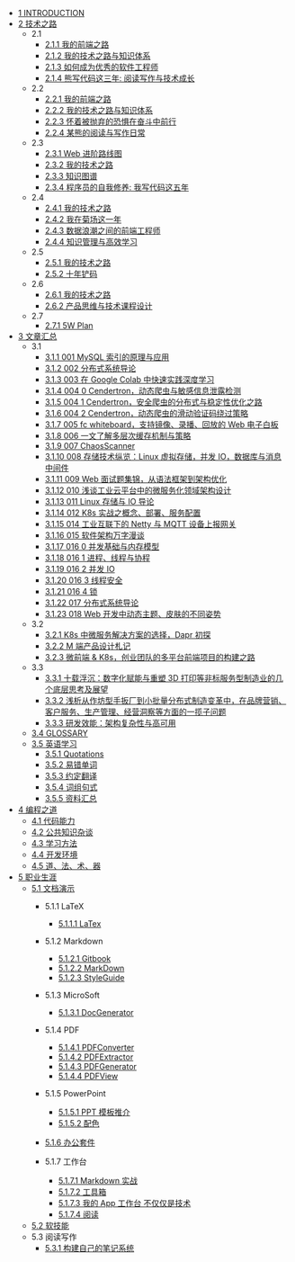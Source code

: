   - [1 INTRODUCTION](/INTRODUCTION.md)
  - [2 技术之路](/技术之路/README.md)
    - 2.1 
      - [2.1.1 我的前端之路](/技术之路/2015/2015-我的前端之路.md)
      - [2.1.2 我的技术之路与知识体系](/技术之路/2015/2015-我的技术之路与知识体系.md)
      - [2.1.3 如何成为优秀的软件工程师](/技术之路/2015/如何成为优秀的软件工程师.md)
      - [2.1.4 熊写代码这三年: 阅读写作与技术成长](/技术之路/2015/熊写代码这三年:%20阅读写作与技术成长.md)
    - 2.2 
      - [2.2.1 我的前端之路](/技术之路/2016/2016-我的前端之路.md)
      - [2.2.2 我的技术之路与知识体系](/技术之路/2016/2016-我的技术之路与知识体系.md)
      - [2.2.3 怀着被抛弃的恐惧在奋斗中前行](/技术之路/2016/怀着被抛弃的恐惧在奋斗中前行.md)
      - [2.2.4 某熊的阅读与写作日常](/技术之路/2016/某熊的阅读与写作日常.md)
    - 2.3 
      - [2.3.1 Web 进阶路线图](/技术之路/2017/2017-Web%20进阶路线图.md)
      - [2.3.2 我的技术之路](/技术之路/2017/2017-我的技术之路.md)
      - [2.3.3 知识图谱](/技术之路/2017/2017-知识图谱.md)
      - [2.3.4 程序员的自我修养: 我写代码这五年](/技术之路/2017/程序员的自我修养:%20我写代码这五年.md)
    - 2.4 
      - [2.4.1 我的技术之路](/技术之路/2018/2018-我的技术之路.md)
      - [2.4.2 我在菊场这一年](/技术之路/2018/我在菊场这一年.md)
      - [2.4.3 数据浪潮之间的前端工程师](/技术之路/2018/数据浪潮之间的前端工程师.md)
      - [2.4.4 知识管理与高效学习](/技术之路/2018/知识管理与高效学习.md)
    - 2.5 
      - [2.5.1 我的技术之路](/技术之路/2019/2019-我的技术之路.md)
      - [2.5.2 十年铲码](/技术之路/2019/十年铲码.md)
    - 2.6 
      - [2.6.1 我的技术之路](/技术之路/2020/2020-我的技术之路.md)
      - [2.6.2 产品思维与技术课程设计](/技术之路/2020/产品思维与技术课程设计.md)
    - 2.7 
      - [2.7.1 5W Plan](/技术之路/2021/5W%20Plan.md)
  - [3 文章汇总](/文章汇总/README.md)
    - 3.1 
      - [3.1.1 001 MySQL 索引的原理与应用](/文章汇总/2019/2019-001-MySQL%20索引的原理与应用.md)
      - [3.1.2 002 分布式系统导论](/文章汇总/2019/2019-002-分布式系统导论.md)
      - [3.1.3 003 在 Google Colab 中快速实践深度学习](/文章汇总/2019/2019-003-在%20Google%20Colab%20中快速实践深度学习.md)
      - [3.1.4 004 0 Cendertron，动态爬虫与敏感信息泄露检测](/文章汇总/2019/2019-004-0-Cendertron，动态爬虫与敏感信息泄露检测.md)
      - [3.1.5 004 1 Cendertron，安全爬虫的分布式与稳定性优化之路](/文章汇总/2019/2019-004-1-Cendertron，安全爬虫的分布式与稳定性优化之路.md)
      - [3.1.6 004 2 Cendertron，动态爬虫的滑动验证码绕过策略](/文章汇总/2019/2019-004-2-Cendertron，动态爬虫的滑动验证码绕过策略.md)
      - [3.1.7 005 fc whiteboard，支持镜像、录播、回放的 Web 电子白板](/文章汇总/2019/2019-005-fc-whiteboard，支持镜像、录播、回放的%20Web%20电子白板.md)
      - [3.1.8 006 一文了解多层次缓存机制与策略](/文章汇总/2019/2019-006-一文了解多层次缓存机制与策略.md)
      - [3.1.9 007 ChaosScanner](/文章汇总/2019/2019-007-ChaosScanner.md)
      - [3.1.10 008 存储技术纵览：Linux 虚拟存储，并发 IO，数据库与消息中间件](/文章汇总/2019/2019-008-存储技术纵览：Linux%20虚拟存储，并发%20IO，数据库与消息中间件.md)
      - [3.1.11 009 Web 面试题集锦，从语法框架到架构优化](/文章汇总/2019/2019-009-Web%20面试题集锦，从语法框架到架构优化.md)
      - [3.1.12 010 浅谈工业云平台中的微服务化领域架构设计](/文章汇总/2019/2019-010-浅谈工业云平台中的微服务化领域架构设计.md)
      - [3.1.13 011 Linux 存储与 IO 导论](/文章汇总/2019/2019-011-Linux%20存储与%20IO%20导论.md)
      - [3.1.14 012 K8s 实战之概念、部署、服务配置](/文章汇总/2019/2019-012-K8s%20实战之概念、部署、服务配置.md)
      - [3.1.15 014 工业互联下的 Netty 与 MQTT 设备上报网关](/文章汇总/2019/2019-014-工业互联下的%20Netty%20与%20MQTT%20设备上报网关.md)
      - [3.1.16 015 软件架构万字漫谈](/文章汇总/2019/2019-015-软件架构万字漫谈.md)
      - [3.1.17 016 0 并发基础与内存模型](/文章汇总/2019/2019-016-0-并发基础与内存模型.md)
      - [3.1.18 016 1 进程、线程与协程](/文章汇总/2019/2019-016-1-进程、线程与协程.md)
      - [3.1.19 016 2 并发 IO](/文章汇总/2019/2019-016-2-并发%20IO.md)
      - [3.1.20 016 3 线程安全](/文章汇总/2019/2019-016-3-线程安全.md)
      - [3.1.21 016 4 锁](/文章汇总/2019/2019-016-4-锁.md)
      - [3.1.22 017 分布式系统导论](/文章汇总/2019/2019-017-分布式系统导论.md)
      - [3.1.23 018 Web 开发中动态主题、皮肤的不同姿势](/文章汇总/2019/2019-018-Web%20开发中动态主题、皮肤的不同姿势.md)
    - 3.2 
      - [3.2.1 K8s 中微服务解决方案的选择，Dapr 初探](/文章汇总/2020/K8s%20中微服务解决方案的选择，Dapr%20初探.md)
      - [3.2.2 M 端产品设计札记](/文章汇总/2020/M%20端产品设计札记.md)
      - [3.2.3 微前端 & K8s，创业团队的多平台前端项目的构建之路](/文章汇总/2020/微前端%20&%20K8s，创业团队的多平台前端项目的构建之路.md)
    - 3.3 
      - [3.3.1 十载浮沉：数字化赋能与重塑 3D 打印等非标服务型制造业的几个底层思考及展望](/文章汇总/2021/十载浮沉：数字化赋能与重塑%203D%20打印等非标服务型制造业的几个底层思考及展望.md)
      - [3.3.2 浅析从作坊型手扳厂到小批量分布式制造变革中，在品牌营销、客户服务、生产管理、经营洞察等方面的一揽子问题](/文章汇总/2021/浅析从作坊型手扳厂到小批量分布式制造变革中，在品牌营销、客户服务、生产管理、经营洞察等方面的一揽子问题.md)
      - [3.3.3 研发效能：架构复杂性与高可用](/文章汇总/2021/研发效能：架构复杂性与高可用.md)
    - [3.4 GLOSSARY](/文章汇总/GLOSSARY.md)
    - [3.5 英语学习](/文章汇总/英语学习/README.md)
      - [3.5.1 Quotations](/文章汇总/英语学习/Quotations.md)
      - [3.5.2 易错单词](/文章汇总/英语学习/易错单词.md)
      - [3.5.3 约定翻译](/文章汇总/英语学习/约定翻译.md)
      - [3.5.4 词组句式](/文章汇总/英语学习/词组句式.md)
      - [3.5.5 资料汇总](/文章汇总/英语学习/资料汇总.md)
  - [4 编程之道](/编程之道/README.md)
    - [4.1 代码能力](/编程之道/代码能力.md)
    - [4.2 公共知识杂谈](/编程之道/公共知识杂谈.md)
    - [4.3 学习方法](/编程之道/学习方法.md)
    - [4.4 开发环境](/编程之道/开发环境.md)
    - [4.5 道、法、术、器](/编程之道/道、法、术、器.md)
  - [5 职业生涯](/职业生涯/README.md)
    - [5.1 文档演示](/职业生涯/文档演示/README.md)
      - 5.1.1 LaTeX
        - [5.1.1.1 LaTex](/职业生涯/文档演示/LaTeX/LaTex.md)
      - 5.1.2 Markdown
        - [5.1.2.1 Gitbook](/职业生涯/文档演示/Markdown/Gitbook.md)
        - [5.1.2.2 MarkDown](/职业生涯/文档演示/Markdown/MarkDown.md)
        - [5.1.2.3 StyleGuide](/职业生涯/文档演示/Markdown/StyleGuide.md)
      - 5.1.3 MicroSoft
        - [5.1.3.1 DocGenerator](/职业生涯/文档演示/MicroSoft/DocGenerator.md)
      - 5.1.4 PDF
        - [5.1.4.1 PDFConverter](/职业生涯/文档演示/PDF/PDFConverter.md)
        - [5.1.4.2 PDFExtractor](/职业生涯/文档演示/PDF/PDFExtractor.md)
        - [5.1.4.3 PDFGenerator](/职业生涯/文档演示/PDF/PDFGenerator.md)
        - [5.1.4.4 PDFView](/职业生涯/文档演示/PDF/PDFView.md)
      - 5.1.5 PowerPoint
        - [5.1.5.1 PPT 模板推介](/职业生涯/文档演示/PowerPoint/PPT%20模板推介.md)
        - [5.1.5.2 配色](/职业生涯/文档演示/PowerPoint/配色/README.md)
          
      - [5.1.6 办公套件](/职业生涯/文档演示/办公套件/README.md)
        
      - 5.1.7 工作台
        - [5.1.7.1 Markdown 实战](/职业生涯/文档演示/工作台/Markdown%20实战.md)
        - [5.1.7.2 工具箱](/职业生涯/文档演示/工作台/工具箱.md)
        - [5.1.7.3 我的 App 工作台 不仅仅是技术](/职业生涯/文档演示/工作台/我的%20App%20工作台-不仅仅是技术.md)
        - [5.1.7.4 阅读](/职业生涯/文档演示/工作台/阅读.md)
    - [5.2 软技能](/职业生涯/软技能.md)
    - 5.3 阅读写作
      - [5.3.1 构建自己的笔记系统](/职业生涯/阅读写作/构建自己的笔记系统.md)